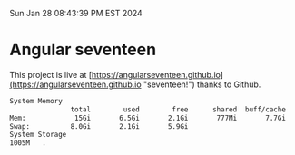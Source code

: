 Sun Jan 28 08:43:39 PM EST 2024

# Angular seventeen


This project is live at [https://angularseventeen.github.io](https://angularseventeen.github.io "seventeen!") thanks to Github.

```bash
System Memory
               total        used        free      shared  buff/cache   available
Mem:            15Gi       6.5Gi       2.1Gi       777Mi       7.7Gi       8.7Gi
Swap:          8.0Gi       2.1Gi       5.9Gi
System Storage
1005M	.
```

